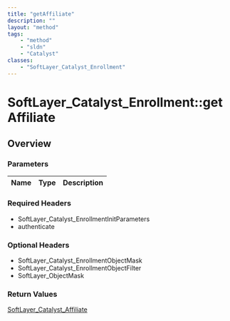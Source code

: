 ```yaml
---
title: "getAffiliate"
description: ""
layout: "method"
tags:
    - "method"
    - "sldn"
    - "Catalyst"
classes:
    - "SoftLayer_Catalyst_Enrollment"
---
```

# SoftLayer_Catalyst_Enrollment::getAffiliate
## Overview 


### Parameters 
|Name | Type | Description |
| --- | --- | --- |


### Required Headers
* SoftLayer_Catalyst_EnrollmentInitParameters
* authenticate

### Optional Headers
* SoftLayer_Catalyst_EnrollmentObjectMask
* SoftLayer_Catalyst_EnrollmentObjectFilter
* SoftLayer_ObjectMask

### Return Values
<a href='/reference/datatypes/SoftLayer_Catalyst_Affiliate'>SoftLayer_Catalyst_Affiliate </a>
